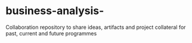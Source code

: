 # business-analysis-
Collaboration repository to share ideas, artifacts and project collateral for past, current and future programmes
